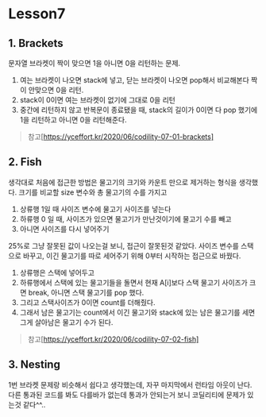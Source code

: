 # Lesson7

## 1. Brackets

문자열 브라켓이 짝이 맞으면 1을 아니면 0을 리턴하는 문제.

1. 여는 브라켓이 나오면 stack에 넣고, 닫는 브라켓이 나오면 pop해서 비교해본다 짝이 안맞으면 0을 리턴.
2. stack이 0이면 여는 브라켓이 없기에 그대로 0을 리턴
3. 중간에 리턴하지 않고 반복문이 종료됐을 때, stack의 길이가 0이면 다 pop 했기에 1을 리턴하고 아니면 0을 리턴해준다.

> 참고[https://yceffort.kr/2020/06/codility-07-01-brackets]

## 2. Fish

생각대로 처음에 접근한 방법은 물고기의 크기와 카운트 만으로 제거하는 형식을 생각했다. 크기를 비교할 size 변수와 총 물고기의 수를 가지고

1. 상류행 1일 때 사이즈 변수에 물고기 사이즈를 넣는다
2. 하류행 0 일 때, 사이즈가 있으면 물고기가 만난것이기에 물고기 수를 빼고
3. 아니면 사이즈를 다시 넣어주기

25%로 그냥 잘못된 값이 나오는걸 보니, 접근이 잘못된것 같았다.
사이즈 변수를 스택으로 바꾸고, 이긴 물고기를 따로 세어주기 위해 0부터 시작하는 접근으로 바꿨다.

1. 상류행은 스택에 넣어두고
2. 하류행에서 스택에 있는 물고기들을 돌면서 현재 A[i]보다 스택 물고기 사이즈가 크면 break, 아니면 스택 물고기를 pop 했다.
3. 그리고 스택사이즈가 0이면 count를 더해줬다.
4. 그래서 남은 물고기는 count에서 이긴 물고기와 stack에 있는 남은 물고기를 세면 그게 살아남은 물고기 수가 된다.

> 참고[https://yceffort.kr/2020/06/codility-07-02-fish]

## 3. Nesting

1번 브라켓 문제랑 비슷해서 쉽다고 생각했는데, 자꾸 마지막에서 런타임 아웃이 난다. 다른 통과된 코드를 봐도 다를바가 없는데 통과가 안되는거 보니 코딜리티에 문제가 있는것 같다^^..
